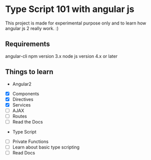 # Type Script 101 with angular js
This project is made for experimental purpose only and to learn how angular js 2
really work. :)

## Requirements
angular-cli
npm version 3.x
node js version 4.x or later

## Things to learn
* Angular2
-[x] Components
-[x] Directives
-[x] Services
-[ ] AJAX
-[ ] Routes
-[ ] Read the Docs

* Type Script
-[ ] Private Functions
-[ ] Learn about basic type scripting  
-[ ] Read Docs
